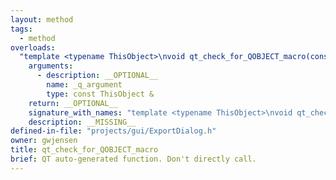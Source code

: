 ```yaml
---
layout: method
tags:
  - method
overloads:
  "template <typename ThisObject>\nvoid qt_check_for_QOBJECT_macro(const ThisObject &) const":
    arguments:
      - description: __OPTIONAL__
        name: _q_argument
        type: const ThisObject &
    return: __OPTIONAL__
    signature_with_names: "template <typename ThisObject>\nvoid qt_check_for_QOBJECT_macro(const ThisObject & _q_argument) const"
    description: __MISSING__
defined-in-file: "projects/gui/ExportDialog.h"
owner: gwjensen
title: qt_check_for_QOBJECT_macro
brief: QT auto-generated function. Don't directly call.
---
```

